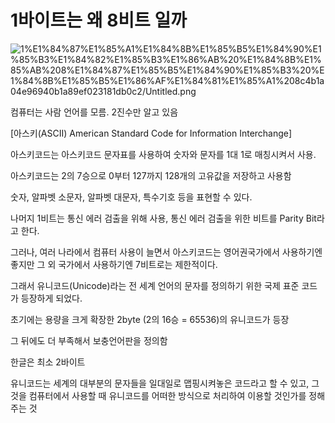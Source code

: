 # 1바이트는 왜 8비트 일까

![1%E1%84%87%E1%85%A1%E1%84%8B%E1%85%B5%E1%84%90%E1%85%B3%E1%84%82%E1%85%B3%E1%86%AB%20%E1%84%8B%E1%85%AB%208%E1%84%87%E1%85%B5%E1%84%90%E1%85%B3%20%E1%84%8B%E1%85%B5%E1%86%AF%E1%84%81%E1%85%A1%208c4b1a04e96940b1a89ef023181db0c2/Untitled.png](1%E1%84%87%E1%85%A1%E1%84%8B%E1%85%B5%E1%84%90%E1%85%B3%E1%84%82%E1%85%B3%E1%86%AB%20%E1%84%8B%E1%85%AB%208%E1%84%87%E1%85%B5%E1%84%90%E1%85%B3%20%E1%84%8B%E1%85%B5%E1%86%AF%E1%84%81%E1%85%A1%208c4b1a04e96940b1a89ef023181db0c2/Untitled.png)

컴퓨터는 사람 언어를 모름. 2진수만 알고 있음

[아스키(ASCII) American Standard Code for Information Interchange]

아스키코드는 아스키코드 문자표를 사용하여 숫자와 문자를 1대 1로 매칭시켜서 사용.

아스키코드는 2의 7승으로 0부터 127까지 128개의 고유값을 저장하고 사용함

숫자, 알파벳 소문자, 알파벳 대문자, 특수기호 등을 표현할 수 있다.

나머지 1비트는 통신 에러 검출을 위해 사용, 통신 에러 검출을 위한 비트를 Parity Bit라고 한다.

그러나, 여러 나라에서 컴퓨터 사용이 늘면서 아스키코드는 영어권국가에서 사용하기엔 좋지만 그 외 국가에서 사용하기엔 7비트로는 제한적이다.

그래서 유니코드(Unicode)라는 전 세계 언어의 문자를 정의하기 위한 국제 표준 코드가 등장하게 되었다.

초기에는 용량을 크게 확장한 2byte (2의 16승 = 65536)의 유니코드가 등장

그 뒤에도 더 부족해서 보충언어판을 정의함

한글은 최소 2바이트

유니코드는 세계의 대부분의 문자들을 일대일로 맵핑시켜놓은 코드라고 할 수 있고, 그것을 컴퓨터에서 사용할 때 유니코드를 어떠한 방식으로 처리하여 이용할 것인가를 정해주는 것